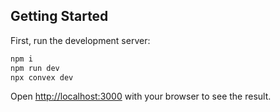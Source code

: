 
## Getting Started

First, run the development server:

```bash
npm i
npm run dev
npx convex dev
```

Open [http://localhost:3000](http://localhost:3000) with your browser to see the result.


